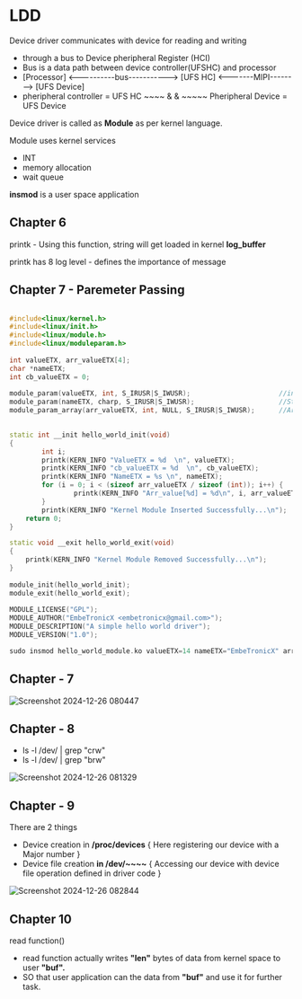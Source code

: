 # LDD

Device driver communicates with device for reading and writing 
- through a bus to Device pheripheral Register (HCI)
- Bus is a data path between device controller(UFSHC) and processor
- [Processor] <----------bus-----------> [UFS HC] <-------MIPI--------> [UFS Device]
- pheripheral controller = UFS HC  ~~~~ & & ~~~~~  Pheripheral Device = UFS Device


Device driver is called as **Module** as per kernel language.

Module uses kernel services
- INT
- memory allocation
- wait queue

**insmod** is a user space application

## Chapter 6

printk - Using this function, string will get loaded in kernel **log_buffer**

printk has 8 log level - defines the importance of message

## Chapter 7 - Paremeter Passing 

```C++

#include<linux/kernel.h>
#include<linux/init.h>
#include<linux/module.h>
#include<linux/moduleparam.h>
 
int valueETX, arr_valueETX[4];
char *nameETX;
int cb_valueETX = 0;
 
module_param(valueETX, int, S_IRUSR|S_IWUSR);                      //integer value
module_param(nameETX, charp, S_IRUSR|S_IWUSR);                     //String
module_param_array(arr_valueETX, int, NULL, S_IRUSR|S_IWUSR);      //Array of integers
 

static int __init hello_world_init(void)
{
        int i;
        printk(KERN_INFO "ValueETX = %d  \n", valueETX);
        printk(KERN_INFO "cb_valueETX = %d  \n", cb_valueETX);
        printk(KERN_INFO "NameETX = %s \n", nameETX);
        for (i = 0; i < (sizeof arr_valueETX / sizeof (int)); i++) {
                printk(KERN_INFO "Arr_value[%d] = %d\n", i, arr_valueETX[i]);
        }
        printk(KERN_INFO "Kernel Module Inserted Successfully...\n");
    return 0;
}

static void __exit hello_world_exit(void)
{
    printk(KERN_INFO "Kernel Module Removed Successfully...\n");
}
 
module_init(hello_world_init);
module_exit(hello_world_exit);
 
MODULE_LICENSE("GPL");
MODULE_AUTHOR("EmbeTronicX <embetronicx@gmail.com>");
MODULE_DESCRIPTION("A simple hello world driver");
MODULE_VERSION("1.0");
```

```c
sudo insmod hello_world_module.ko valueETX=14 nameETX="EmbeTronicX" arr_valueETX=100,102,104,106
```

## Chapter - 7
![Screenshot 2024-12-26 080447](https://github.com/user-attachments/assets/3320e6a3-4326-4674-ae64-73633a0ac4a8)

## Chapter - 8

- ls -l /dev/ | grep "crw"
- ls -l /dev/ | grep "brw"
  
![Screenshot 2024-12-26 081329](https://github.com/user-attachments/assets/033880a4-b8c7-4c1c-82c7-61a91910f302)

## Chapter - 9

There are 2 things
- Device creation in **/proc/devices**  { Here registering our device with a Major number }
- Device file creation **in /dev/~~~~**   { Accessing our device with device file operation defined in driver code }

![Screenshot 2024-12-26 082844](https://github.com/user-attachments/assets/dd1a3125-1f2a-4aba-99eb-cc22a65bd7da)

## Chapter 10

read function()
- read function actually writes **"len"** bytes of data from kernel space to user **"buf".**
- SO that user application can the data from **"buf"** and use it for further task.
